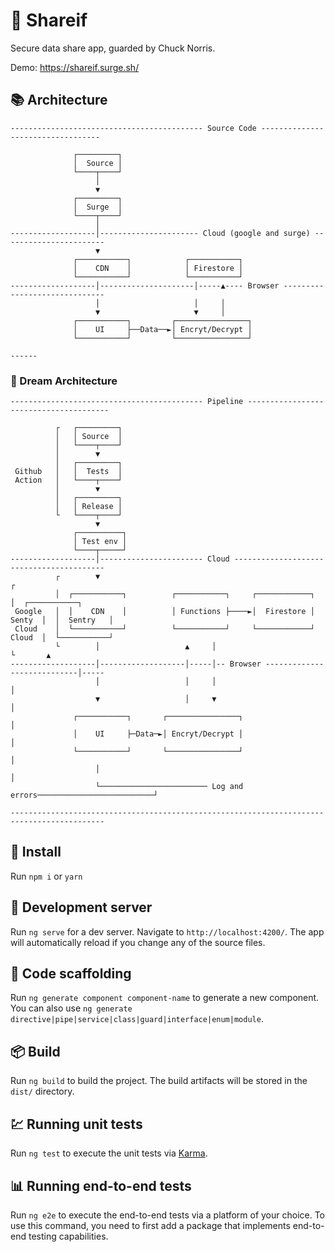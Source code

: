 # 🤠 Shareif

Secure data share app, guarded by Chuck Norris.

Demo: https://shareif.surge.sh/

## :books: Architecture

```plain
------------------------------------------- Source Code ----------------------------------

              ┌─────────┐
              │  Source │
              └────┬────┘
                   │
                   ▼         
              ┌─────────┐ 
              │  Surge  │ 
              └────┬────┘
                   │                
-------------------│---------------------- Cloud (google and surge) -----------------------
                   ▼ 
              ┌───────────┐            ┌───────────┐ 
              │    CDN    │            │ Firestore │
              └───────────┘            └───────────┘  
-------------------│---------------------│-----▲---- Browser ------------------------------
                   │                     │     │ 
                   ▼                     ▼     │                         
              ┌───────────┐         ┌────────────────┐ 
              │    UI     ├──Data──►│ Encryt/Decrypt │
              └───────────┘         └────────────────┘                          

------
```


### :green_book: Dream Architecture

```plain
------------------------------------------- Pipeline ---------------------------------------

          ┌   ┌─────────┐
          │   │ Source  │
          │   └────┬────┘
          │        ▼  
          │   ┌─────────┐
 Github   │   │  Tests  │
 Action   │   └────┬────┘
          │        ▼         
          │   ┌─────────┐ 
          │   │ Release │ 
          └   └────┬────┘
                   ▼
              ┌──────────┐
              │ Test env │
              └────┬─────┘               
-------------------│----------------------- Cloud -----------------------------------------
          ┌        ▼                                                         ┌ 
          │  ┌───────────┐          ┌───────────┐     ┌────────────┐         │  ┌───────────┐
 Google   │  │    CDN    │          │ Functions ├────►│  Firestore │  Senty  │  │  Sentry   │
 Cloud    │  └───────────┘          └───────────┘     └────────────┘  Cloud  │  └───────────┘
          └        │                   ▲     │                               └       ▲
-------------------│-------------------│-----│-- Browser ----------------------------│-----
                   │                   │     │                                       │
                   ▼                   │     ▼                                       │
              ┌───────────┐       ┌────────────────┐                                 │
              │    UI     ├─Data─►│ Encryt/Decrypt │                                 │
              └───────────┘       └────────────────┘                                 │
                   │                                                                 │
                   └──────────────────────── Log and errors──────────────────────────┘

-------------------------------------------------------------------------------------------
```

## :floppy_disk: Install
Run `npm i` or `yarn`

## :movie_camera: Development server

Run `ng serve` for a dev server. Navigate to `http://localhost:4200/`. The app will automatically reload if you change any of the source files.

## :newspaper: Code scaffolding

Run `ng generate component component-name` to generate a new component. You can also use `ng generate directive|pipe|service|class|guard|interface|enum|module`.

## :package: Build

Run `ng build` to build the project. The build artifacts will be stored in the `dist/` directory.

## :chart: Running unit tests

Run `ng test` to execute the unit tests via [Karma](https://karma-runner.github.io).

## :bar_chart: Running end-to-end tests

Run `ng e2e` to execute the end-to-end tests via a platform of your choice. To use this command, you need to first add a package that implements end-to-end testing capabilities.
